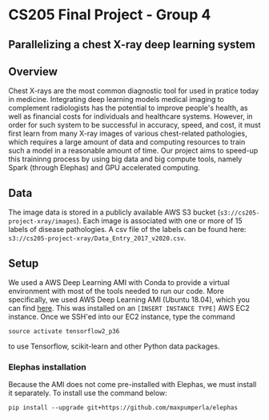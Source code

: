 # CS205 Final Project - Group 4
## Parallelizing a chest X-ray deep learning system

## Overview
Chest X-rays are the most common diagnostic tool for used in pratice today in medicine. Integrating deep learning models medical imaging to complement radiologists has the potential to improve people's health, as well as financial costs for individuals and healthcare systems. However, in order for such system to be successful in accuracy, speed, and cost, it must first learn from many X-ray images of various chest-related pathologies, which requires a large amount of data and computing resources to train such a model in a reasonable amount of time. Our project aims to speed-up this traininng process by using big data and big compute tools, namely Spark (through Elephas) and GPU accelerated computing.


## Data
The image data is stored in a publicly available AWS S3 bucket (`s3://cs205-project-xray/images`). Each image is associated with one or more of 15 labels of disease pathologies. A csv file of the labels can be found here: `s3://cs205-project-xray/Data_Entry_2017_v2020.csv`.


## Setup
We used a AWS Deep Learning AMI with Conda to provide a virtual environment with most of the tools needed to run our code. More specifically, we used AWS Deep Learning AMI (Ubuntu 18.04), which you can find [here](https://aws.amazon.com/marketplace/pp/Amazon-Web-Services-AWS-Deep-Learning-AMI-Ubuntu-1/B07Y43P7X5). This was installed on an `[INSERT INSTANCE TYPE]` AWS EC2 instance. Once we SSH'ed into our EC2 instance, type the command
```
source activate tensorflow2_p36
```

to use Tensorflow, scikit-learn and other Python data packages.

### Elephas installation
Because the AMI does not come pre-installed with Elephas, we must install it separately. To install use the command below:
```
pip install --upgrade git+https://github.com/maxpumperla/elephas
```